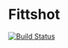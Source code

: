 Fittshot
=====================

[![Build Status](http://fittshot.com:8085/buildStatus/icon?job=fittshot-frontend-pipeline)](http://fittshot.com:8085/job/fittshot-frontend-pipeline/)